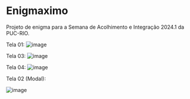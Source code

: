 # Enigmaximo
Projeto de enigma para a Semana de Acolhimento e Integração 2024.1 da PUC-RIO.

Tela 01:
![image](https://github.com/marialuiza15/Enigmaximo/assets/148253498/e857b72f-0445-446b-afdf-25c6d6167112)

Tela 03:
![image](https://github.com/marialuiza15/Enigmaximo/assets/148253498/b111dfa2-a0e8-40cf-9830-89f3bf10a859)

Tela 04:
![image](https://github.com/marialuiza15/Enigmaximo/assets/148253498/c6eac4b0-db4a-472b-bb59-247fa603e346)

Tela 02 (Modal):

![image](https://github.com/marialuiza15/Enigmaximo/assets/148253498/c191850f-0727-4741-a2ae-7a079a8a40da)
